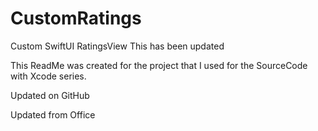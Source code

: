 # CustomRatings
Custom SwiftUI RatingsView
This has been updated

This ReadMe was created for the project that I used for the SourceCode with Xcode series.

Updated on GitHub




Updated from Office 
